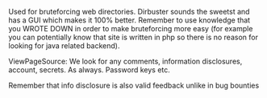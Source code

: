 Used for bruteforcing web directories.
Dirbuster sounds the sweetst and has a GUI which makes it 100% better. Remember to use knowledge that you WROTE DOWN in order to make bruteforcing more easy (for example you can potentially know that site is written in php so there is no reason for looking for java related backend).

ViewPageSource: We look for any comments, information disclosures, account, secrets. As always. Password keys etc.

Remember that info disclosure is also valid feedback unlike in bug bounties